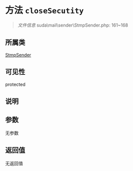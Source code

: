 # 方法 `closeSecutity`

> *文件信息* suda\mail\sender\StmpSender.php: 161~168

## 所属类 

[StmpSender](../StmpSender.md)

## 可见性

 protected 

## 说明



## 参数


无参数


## 返回值

无返回值
